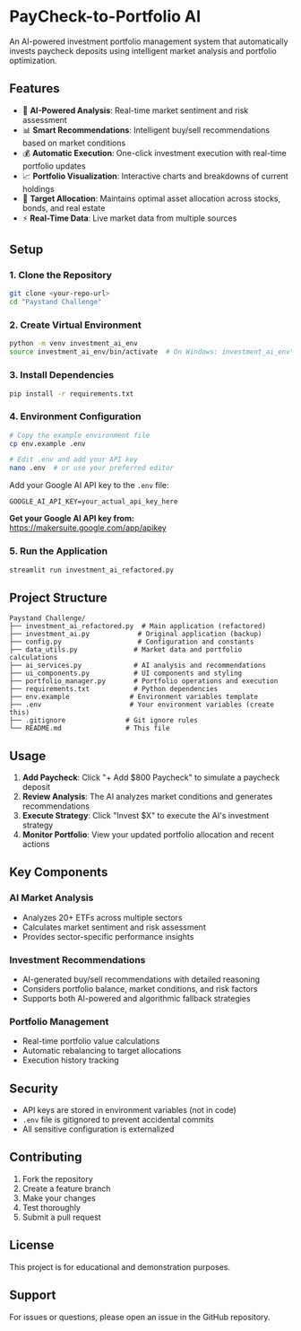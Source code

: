 # PayCheck-to-Portfolio AI

An AI-powered investment portfolio management system that automatically invests paycheck deposits using intelligent market analysis and portfolio optimization.

## Features

- 🤖 **AI-Powered Analysis**: Real-time market sentiment and risk assessment
- 📊 **Smart Recommendations**: Intelligent buy/sell recommendations based on market conditions
- 💰 **Automatic Execution**: One-click investment execution with real-time portfolio updates
- 📈 **Portfolio Visualization**: Interactive charts and breakdowns of current holdings
- 🎯 **Target Allocation**: Maintains optimal asset allocation across stocks, bonds, and real estate
- ⚡ **Real-Time Data**: Live market data from multiple sources

## Setup

### 1. Clone the Repository
```bash
git clone <your-repo-url>
cd "Paystand Challenge"
```

### 2. Create Virtual Environment
```bash
python -m venv investment_ai_env
source investment_ai_env/bin/activate  # On Windows: investment_ai_env\Scripts\activate
```

### 3. Install Dependencies
```bash
pip install -r requirements.txt
```

### 4. Environment Configuration
```bash
# Copy the example environment file
cp env.example .env

# Edit .env and add your API key
nano .env  # or use your preferred editor
```

Add your Google AI API key to the `.env` file:
```
GOOGLE_AI_API_KEY=your_actual_api_key_here
```

**Get your Google AI API key from:** https://makersuite.google.com/app/apikey

### 5. Run the Application
```bash
streamlit run investment_ai_refactored.py
```

## Project Structure

```
Paystand Challenge/
├── investment_ai_refactored.py  # Main application (refactored)
├── investment_ai.py            # Original application (backup)
├── config.py                   # Configuration and constants
├── data_utils.py              # Market data and portfolio calculations
├── ai_services.py             # AI analysis and recommendations
├── ui_components.py           # UI components and styling
├── portfolio_manager.py       # Portfolio operations and execution
├── requirements.txt           # Python dependencies
├── env.example               # Environment variables template
├── .env                      # Your environment variables (create this)
├── .gitignore               # Git ignore rules
└── README.md                # This file
```

## Usage

1. **Add Paycheck**: Click "+ Add $800 Paycheck" to simulate a paycheck deposit
2. **Review Analysis**: The AI analyzes market conditions and generates recommendations
3. **Execute Strategy**: Click "Invest $X" to execute the AI's investment strategy
4. **Monitor Portfolio**: View your updated portfolio allocation and recent actions

## Key Components

### AI Market Analysis
- Analyzes 20+ ETFs across multiple sectors
- Calculates market sentiment and risk assessment
- Provides sector-specific performance insights

### Investment Recommendations
- AI-generated buy/sell recommendations with detailed reasoning
- Considers portfolio balance, market conditions, and risk factors
- Supports both AI-powered and algorithmic fallback strategies

### Portfolio Management
- Real-time portfolio value calculations
- Automatic rebalancing to target allocations
- Execution history tracking

## Security

- API keys are stored in environment variables (not in code)
- `.env` file is gitignored to prevent accidental commits
- All sensitive configuration is externalized

## Contributing

1. Fork the repository
2. Create a feature branch
3. Make your changes
4. Test thoroughly
5. Submit a pull request

## License

This project is for educational and demonstration purposes.

## Support

For issues or questions, please open an issue in the GitHub repository.
